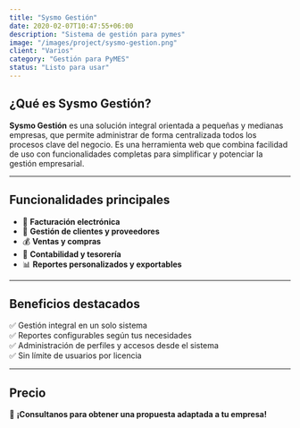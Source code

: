 ```yaml
---
title: "Sysmo Gestión"
date: 2020-02-07T10:47:55+06:00
description: "Sistema de gestión para pymes"
image: "/images/project/sysmo-gestion.png"
client: "Varios"
category: "Gestión para PyMES"
status: "Listo para usar"
---
```


## ¿Qué es Sysmo Gestión?

**Sysmo Gestión** es una solución integral orientada a pequeñas y medianas empresas, que permite administrar de forma centralizada todos los procesos clave del negocio. Es una herramienta web que combina facilidad de uso con funcionalidades completas para simplificar y potenciar la gestión empresarial.

---

## Funcionalidades principales

- 📄 **Facturación electrónica**
- 👥 **Gestión de clientes y proveedores**
- 💰 **Ventas y compras**
- 🧾 **Contabilidad y tesorería**
- 📊 **Reportes personalizados y exportables**

---

## Beneficios destacados

✅ Gestión integral en un solo sistema  
✅ Reportes configurables según tus necesidades  
✅ Administración de perfiles y accesos desde el sistema  
✅ Sin límite de usuarios por licencia

---

## Precio

💬 **¡Consultanos para obtener una propuesta adaptada a tu empresa!**
